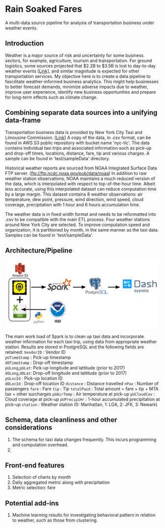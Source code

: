 # Rain Soaked Fares
A multi-data source pipeline for analysis of transportation business under weather events.

## Introduction
Weather is a major source of risk and uncertainty for some business sectors, for example, agriculture, tourism and transportation. For ground logistics, some sources projected that $2.2B to $3.5B is lost to day-to-day weather events [[Link]](https://www.fleetowner.com/blog/mitigating-weather-s-impact-trucking), and similar magnitude is expected for other transportation services. My objective here is to create a data pipeline to fascilitate weather-informed business analytics. This might help businesses to better forecast demands, minimize adverse impacts due to weather, improve user experience, identify new business opportunities and prepare for long-term effects such as climate change.

## Combining separate data sources into a unifying data-frame
Transportation business data is provided by New York City Taxi and Limousine Commission. [[Link]](https://www1.nyc.gov/site/tlc/about/tlc-trip-record-data.page) A copy of the data, in .csv format, can be found in AWS S3 public repository with bucket name 'nyc-tlc'. The data contains individual taxi trips and associated information such as pick-up and drop-off times, locations, distance, fare, tip and various charges. A sample can be found in 'test/sampleData' directory.

Historical weather reports are sourced from NOAA Integrated Surface Data FTP server. (ftp://ftp.ncdc.noaa.gov/pub/data/noaa) In addition to raw weather station observations, NOAA maintains a much reduced version of the data, which is interpolated with respect to top-of-the-hour time. Albeit less accurate, using this interpolated dataset can reduce computation time by a large margin. This dataset contains 8 weather observations: air temperature, dew point, pressure, wind direction, wind speed, cloud coverage, precipitation with 1 hour and 6 hours accumulation time.

The weather data is in fixed width format and needs to be reformatted into .csv to be compatible with the main ETL process. Four weather stations around New York City are selected. To improve computation speed and organization, it is partitioned by month, in the same manner as the taxi data. Samples can be found in 'test/sampleData'.

## Architecture/Pipeline
![Tech Stack](https://github.com/colinmec/InsightDE-RainSoakedFares/blob/master/Tech%20Stack.png)

The main work load of Spark is to clean up taxi data and incorporate weather information for each taxi trip, using data from appropriate weather station. Results are stored in PostgreSQL and the following fields are retained:
    `VendorID`      : Vendor ID  
    `pUTimeStamp`   : Pick-up timestamp  
    `dOTimeStamp`   : Drop-off timestamp  
    `pULong`,`pULat`: Pick-up longitude and lattitude (prior to 2017)  
    `dOLong`,`dOLat`: Drop-off longitude and lattitude (prior to 2017)  
    `pULocId`       : Pick-up location ID  
    `dOLocId`       : Drop-off location ID
    `distance`      : Distance travelled
    `nPax`          : Number of passengers
    `fare`          : Fare
    `tip`           : Tip
    `totalPaid`     : Total amount = fare + tip + MTA tax + other surcharges
    `pUAirTemp`     : Air temperature at pick-up
    `pUCloudCov`    : Cloud coverage at pick-up
    `pUPrecip1Hr`   : 1-hour accumulated precipitation at pick-up
    `station`       : Weather station (0: Manhattan, 1: LGA, 2: JFK, 3: Newark)

## Schema, data cleanliness and other considerations
1. The schema for taxi data changes frequently. This incurs programming and computation overhead.
2. 

## Front-end features
1. Selection of charts by month
2. Daily aggregated metric along with precipitation
3. Metric selection: fare

## Potential add-ins
1. Machine learning results for investigating behavioral pattern in relation to weather, such as those from clustering.
